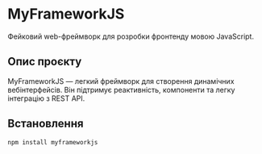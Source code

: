 # MyFrameworkJS

Фейковий web-фреймворк для розробки фронтенду мовою JavaScript.

## Опис проєкту
MyFrameworkJS — легкий фреймворк для створення динамічних вебінтерфейсів. Він підтримує реактивність, компоненти та легку інтеграцію з REST API.

## Встановлення
```bash
npm install myframeworkjs
